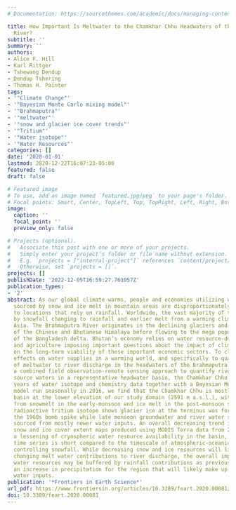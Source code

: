 ```yaml
---
# Documentation: https://sourcethemes.com/academic/docs/managing-content/

title: How Important Is Meltwater to the Chamkhar Chhu Headwaters of the Brahmaputra
  River?
subtitle: ''
summary: ''
authors:
- Alice F. Hill
- Karl Rittger
- Tshewang Dendup
- Dendup Tshering
- Thomas H. Painter
tags:
- '"Climate Change"'
- '"Bayesian Monte Carlo mixing model"'
- '"Brahmaputra"'
- '"meltwater"'
- '"snow and glacier ice cover trends"'
- '"Tritium"'
- '"Water isotope"'
- '"Water Resources"'
categories: []
date: '2020-01-01'
lastmod: 2020-12-22T16:07:23-05:00
featured: false
draft: false

# Featured image
# To use, add an image named `featured.jpg/png` to your page's folder.
# Focal points: Smart, Center, TopLeft, Top, TopRight, Left, Right, BottomLeft, Bottom, BottomRight.
image:
  caption: ''
  focal_point: ''
  preview_only: false

# Projects (optional).
#   Associate this post with one or more of your projects.
#   Simply enter your project's folder or file name without extension.
#   E.g. `projects = ["internal-project"]` references `content/project/deep-learning/index.md`.
#   Otherwise, set `projects = []`.
projects: []
publishDate: '2022-12-05T16:59:27.761057Z'
publication_types:
- '2'
abstract: As our global climate warms, people and economies utilizing water resources
  sourced by snow and ice melt in mountain areas are disproportionately affected relative
  to locations that rely on rainfall. Worldwide, the vast majority of those impacted
  by snowfall changing to rainfall and earlier melt from a warming climate live in
  Asia. The Brahmaputra River originates in the declining glaciers and snowfields
  of the Chinese and Bhutanese Himalaya before flowing to the mega population centers
  of the Bangladesh delta. Bhutan’s economy relies on water resource-dependent hydropower
  and agriculture imposing important questions about the impact of climate change
  on the long-term viability of these important economic sectors. To clarify potential
  effects on water supplies in a warming world, and specifically to quantify the role
  of meltwater to river discharge in the headwaters of the Brahmaputra basin, we utilize
  a combined field observation-remote sensing approach to quantify river discharge
  source waters in a representative headwater basin, the Chamkhar Chhu. Using four
  years of water isotope and chemistry data together with a Bayesian Monte Carlo mixing
  model run seasonally in 2016, we find that the Chamkhar Chhu is mostly a rain-dominated
  basin at the lower elevation of our study domain (2591 m a.s.l.), with peak contributions
  from snowmelt in the early-monsoon and ice melt in the post-monsoon seasons. The
  radioactive tritium isotope shows glacier ice at the terminus was formed before
  the 1960s bomb spike while late monsoon groundwater and river water samples are
  sourced from mostly newer water inputs. An overall decreasing trend in the minimum
  snow and ice cover extent maps produced using MODIS Terra data from 2000-2017 suggest
  a lessening of cryospheric water resource availability in the basin, although this
  time series is short compared to the timescale of atmospheric-oceanic oscillations
  controlling snowfall. While decreasing snow and ice resources will likely lead to
  changing melt water contributions to river discharge, the overall impact on the
  water resources may be buffered by rainfall contributions as previous studies forecast
  an increase in precipitation for the region that will likely make up for lower melt
  water inputs.
publication: '*Frontiers in Earth Science*'
url_pdf: https://www.frontiersin.org/articles/10.3389/feart.2020.00081/full
doi: 10.3389/feart.2020.00081
---
```

